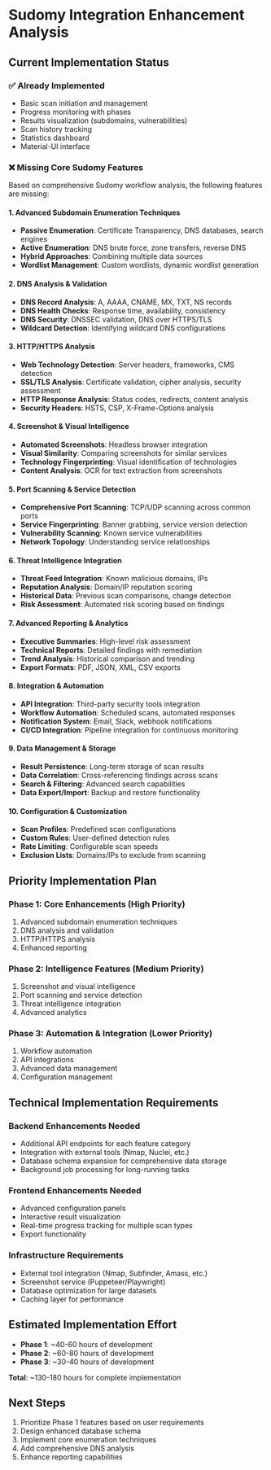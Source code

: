 # Sudomy Integration Enhancement Analysis

## Current Implementation Status

### ✅ **Already Implemented**
- Basic scan initiation and management
- Progress monitoring with phases
- Results visualization (subdomains, vulnerabilities)
- Scan history tracking
- Statistics dashboard
- Material-UI interface

### ❌ **Missing Core Sudomy Features**

Based on comprehensive Sudomy workflow analysis, the following features are missing:

#### 1. **Advanced Subdomain Enumeration Techniques**
- **Passive Enumeration**: Certificate Transparency, DNS databases, search engines
- **Active Enumeration**: DNS brute force, zone transfers, reverse DNS
- **Hybrid Approaches**: Combining multiple data sources
- **Wordlist Management**: Custom wordlists, dynamic wordlist generation

#### 2. **DNS Analysis & Validation**
- **DNS Record Analysis**: A, AAAA, CNAME, MX, TXT, NS records
- **DNS Health Checks**: Response time, availability, consistency
- **DNS Security**: DNSSEC validation, DNS over HTTPS/TLS
- **Wildcard Detection**: Identifying wildcard DNS configurations

#### 3. **HTTP/HTTPS Analysis**
- **Web Technology Detection**: Server headers, frameworks, CMS detection
- **SSL/TLS Analysis**: Certificate validation, cipher analysis, security assessment
- **HTTP Response Analysis**: Status codes, redirects, content analysis
- **Security Headers**: HSTS, CSP, X-Frame-Options analysis

#### 4. **Screenshot & Visual Intelligence**
- **Automated Screenshots**: Headless browser integration
- **Visual Similarity**: Comparing screenshots for similar services
- **Technology Fingerprinting**: Visual identification of technologies
- **Content Analysis**: OCR for text extraction from screenshots

#### 5. **Port Scanning & Service Detection**
- **Comprehensive Port Scanning**: TCP/UDP scanning across common ports
- **Service Fingerprinting**: Banner grabbing, service version detection
- **Vulnerability Scanning**: Known service vulnerabilities
- **Network Topology**: Understanding service relationships

#### 6. **Threat Intelligence Integration**
- **Threat Feed Integration**: Known malicious domains, IPs
- **Reputation Analysis**: Domain/IP reputation scoring
- **Historical Data**: Previous scan comparisons, change detection
- **Risk Assessment**: Automated risk scoring based on findings

#### 7. **Advanced Reporting & Analytics**
- **Executive Summaries**: High-level risk assessment
- **Technical Reports**: Detailed findings with remediation
- **Trend Analysis**: Historical comparison and trending
- **Export Formats**: PDF, JSON, XML, CSV exports

#### 8. **Integration & Automation**
- **API Integration**: Third-party security tools integration
- **Workflow Automation**: Scheduled scans, automated responses
- **Notification System**: Email, Slack, webhook notifications
- **CI/CD Integration**: Pipeline integration for continuous monitoring

#### 9. **Data Management & Storage**
- **Result Persistence**: Long-term storage of scan results
- **Data Correlation**: Cross-referencing findings across scans
- **Search & Filtering**: Advanced search capabilities
- **Data Export/Import**: Backup and restore functionality

#### 10. **Configuration & Customization**
- **Scan Profiles**: Predefined scan configurations
- **Custom Rules**: User-defined detection rules
- **Rate Limiting**: Configurable scan speeds
- **Exclusion Lists**: Domains/IPs to exclude from scanning

## Priority Implementation Plan

### **Phase 1: Core Enhancements (High Priority)**
1. Advanced subdomain enumeration techniques
2. DNS analysis and validation
3. HTTP/HTTPS analysis
4. Enhanced reporting

### **Phase 2: Intelligence Features (Medium Priority)**
1. Screenshot and visual intelligence
2. Port scanning and service detection
3. Threat intelligence integration
4. Advanced analytics

### **Phase 3: Automation & Integration (Lower Priority)**
1. Workflow automation
2. API integrations
3. Advanced data management
4. Configuration management

## Technical Implementation Requirements

### **Backend Enhancements Needed**
- Additional API endpoints for each feature category
- Integration with external tools (Nmap, Nuclei, etc.)
- Database schema expansion for comprehensive data storage
- Background job processing for long-running tasks

### **Frontend Enhancements Needed**
- Advanced configuration panels
- Interactive result visualization
- Real-time progress tracking for multiple scan types
- Export functionality

### **Infrastructure Requirements**
- External tool integration (Nmap, Subfinder, Amass, etc.)
- Screenshot service (Puppeteer/Playwright)
- Database optimization for large datasets
- Caching layer for performance

## Estimated Implementation Effort

- **Phase 1**: ~40-60 hours of development
- **Phase 2**: ~60-80 hours of development  
- **Phase 3**: ~30-40 hours of development

**Total**: ~130-180 hours for complete implementation

## Next Steps

1. Prioritize Phase 1 features based on user requirements
2. Design enhanced database schema
3. Implement core enumeration techniques
4. Add comprehensive DNS analysis
5. Enhance reporting capabilities